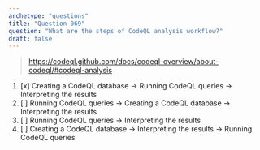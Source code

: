 ```yaml
---
archetype: "questions"
title: "Question 069"
question: "What are the steps of CodeQL analysis workflow?"
draft: false
---
```



> https://codeql.github.com/docs/codeql-overview/about-codeql/#codeql-analysis
1. [x] Creating a CodeQL database -> Running CodeQL queries -> Interpreting the results
1. [ ] Running CodeQL queries -> Creating a CodeQL database -> Interpreting the results
1. [ ] Running CodeQL queries -> Interpreting the results
1. [ ] Creating a CodeQL database -> Interpreting the results -> Running CodeQL queries
